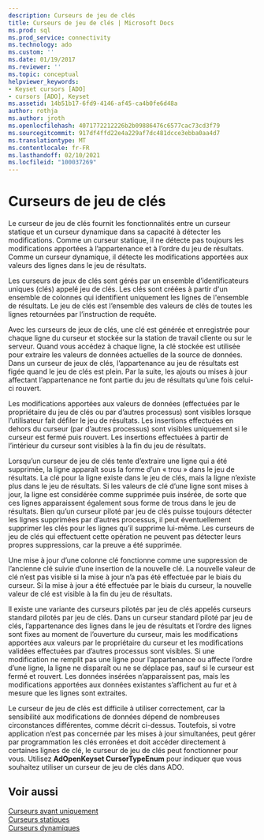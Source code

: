```yaml
---
description: Curseurs de jeu de clés
title: Curseurs de jeu de clés | Microsoft Docs
ms.prod: sql
ms.prod_service: connectivity
ms.technology: ado
ms.custom: ''
ms.date: 01/19/2017
ms.reviewer: ''
ms.topic: conceptual
helpviewer_keywords:
- Keyset cursors [ADO]
- cursors [ADO], Keyset
ms.assetid: 14b51b17-6fd9-4146-af45-ca4b0fe6d48a
author: rothja
ms.author: jroth
ms.openlocfilehash: 4071772212226b2b09886476c6577cac73cd3f79
ms.sourcegitcommit: 917df4ffd22e4a229af7dc481dcce3ebba0aa4d7
ms.translationtype: MT
ms.contentlocale: fr-FR
ms.lasthandoff: 02/10/2021
ms.locfileid: "100037269"
---
```

# <a name="keyset-cursors"></a>Curseurs de jeu de clés
Le curseur de jeu de clés fournit les fonctionnalités entre un curseur statique et un curseur dynamique dans sa capacité à détecter les modifications. Comme un curseur statique, il ne détecte pas toujours les modifications apportées à l’appartenance et à l’ordre du jeu de résultats. Comme un curseur dynamique, il détecte les modifications apportées aux valeurs des lignes dans le jeu de résultats.  
  
 Les curseurs de jeux de clés sont gérés par un ensemble d’identificateurs uniques (clés) appelé jeu de clés. Les clés sont créées à partir d'un ensemble de colonnes qui identifient uniquement les lignes de l'ensemble de résultats. Le jeu de clés est l’ensemble des valeurs de clés de toutes les lignes retournées par l’instruction de requête.  
  
 Avec les curseurs de jeux de clés, une clé est générée et enregistrée pour chaque ligne du curseur et stockée sur la station de travail cliente ou sur le serveur. Quand vous accédez à chaque ligne, la clé stockée est utilisée pour extraire les valeurs de données actuelles de la source de données. Dans un curseur de jeux de clés, l’appartenance au jeu de résultats est figée quand le jeu de clés est plein. Par la suite, les ajouts ou mises à jour affectant l’appartenance ne font partie du jeu de résultats qu’une fois celui-ci rouvert.  
  
 Les modifications apportées aux valeurs de données (effectuées par le propriétaire du jeu de clés ou par d’autres processus) sont visibles lorsque l’utilisateur fait défiler le jeu de résultats. Les insertions effectuées en dehors du curseur (par d’autres processus) sont visibles uniquement si le curseur est fermé puis rouvert. Les insertions effectuées à partir de l’intérieur du curseur sont visibles à la fin du jeu de résultats.  
  
 Lorsqu’un curseur de jeu de clés tente d’extraire une ligne qui a été supprimée, la ligne apparaît sous la forme d’un « trou » dans le jeu de résultats. La clé pour la ligne existe dans le jeu de clés, mais la ligne n’existe plus dans le jeu de résultats. Si les valeurs de clé d’une ligne sont mises à jour, la ligne est considérée comme supprimée puis insérée, de sorte que ces lignes apparaissent également sous forme de trous dans le jeu de résultats. Bien qu’un curseur piloté par jeu de clés puisse toujours détecter les lignes supprimées par d’autres processus, il peut éventuellement supprimer les clés pour les lignes qu’il supprime lui-même. Les curseurs de jeu de clés qui effectuent cette opération ne peuvent pas détecter leurs propres suppressions, car la preuve a été supprimée.  
  
 Une mise à jour d’une colonne clé fonctionne comme une suppression de l’ancienne clé suivie d’une insertion de la nouvelle clé. La nouvelle valeur de clé n’est pas visible si la mise à jour n’a pas été effectuée par le biais du curseur. Si la mise à jour a été effectuée par le biais du curseur, la nouvelle valeur de clé est visible à la fin du jeu de résultats.  
  
 Il existe une variante des curseurs pilotés par jeu de clés appelés curseurs standard pilotés par jeu de clés. Dans un curseur standard piloté par jeu de clés, l’appartenance des lignes dans le jeu de résultats et l’ordre des lignes sont fixes au moment de l’ouverture du curseur, mais les modifications apportées aux valeurs par le propriétaire du curseur et les modifications validées effectuées par d’autres processus sont visibles. Si une modification ne remplit pas une ligne pour l’appartenance ou affecte l’ordre d’une ligne, la ligne ne disparaît ou ne se déplace pas, sauf si le curseur est fermé et rouvert. Les données insérées n’apparaissent pas, mais les modifications apportées aux données existantes s’affichent au fur et à mesure que les lignes sont extraites.  
  
 Le curseur de jeu de clés est difficile à utiliser correctement, car la sensibilité aux modifications de données dépend de nombreuses circonstances différentes, comme décrit ci-dessus. Toutefois, si votre application n’est pas concernée par les mises à jour simultanées, peut gérer par programmation les clés erronées et doit accéder directement à certaines lignes de clé, le curseur de jeu de clés peut fonctionner pour vous. Utilisez **AdOpenKeyset CursorTypeEnum** pour indiquer que vous souhaitez utiliser un curseur de jeu de clés dans ADO.  
  
## <a name="see-also"></a>Voir aussi  
 [Curseurs avant uniquement](./forward-only-cursors.md)   
 [Curseurs statiques](./static-cursors.md)   
 [Curseurs dynamiques](./dynamic-cursors.md)